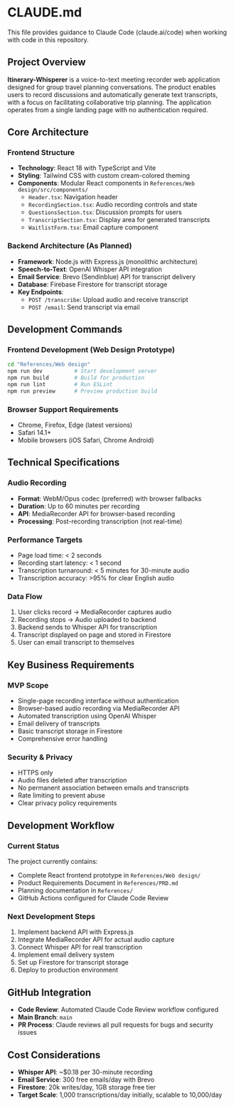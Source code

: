# CLAUDE.md

This file provides guidance to Claude Code (claude.ai/code) when working with code in this repository.

## Project Overview

**Itinerary-Whisperer** is a voice-to-text meeting recorder web application designed for group travel planning conversations. The product enables users to record discussions and automatically generate text transcripts, with a focus on facilitating collaborative trip planning. The application operates from a single landing page with no authentication required.

## Core Architecture

### Frontend Structure
- **Technology**: React 18 with TypeScript and Vite
- **Styling**: Tailwind CSS with custom cream-colored theming
- **Components**: Modular React components in `References/Web design/src/components/`
  - `Header.tsx`: Navigation header
  - `RecordingSection.tsx`: Audio recording controls and state
  - `QuestionsSection.tsx`: Discussion prompts for users
  - `TranscriptSection.tsx`: Display area for generated transcripts
  - `WaitlistForm.tsx`: Email capture component

### Backend Architecture (As Planned)
- **Framework**: Node.js with Express.js (monolithic architecture)
- **Speech-to-Text**: OpenAI Whisper API integration
- **Email Service**: Brevo (Sendinblue) API for transcript delivery
- **Database**: Firebase Firestore for transcript storage
- **Key Endpoints**:
  - `POST /transcribe`: Upload audio and receive transcript
  - `POST /email`: Send transcript via email

## Development Commands

### Frontend Development (Web Design Prototype)
```bash
cd "References/Web design"
npm run dev          # Start development server
npm run build        # Build for production
npm run lint         # Run ESLint
npm run preview      # Preview production build
```

### Browser Support Requirements
- Chrome, Firefox, Edge (latest versions)
- Safari 14.1+
- Mobile browsers (iOS Safari, Chrome Android)

## Technical Specifications

### Audio Recording
- **Format**: WebM/Opus codec (preferred) with browser fallbacks
- **Duration**: Up to 60 minutes per recording
- **API**: MediaRecorder API for browser-based recording
- **Processing**: Post-recording transcription (not real-time)

### Performance Targets
- Page load time: < 2 seconds
- Recording start latency: < 1 second
- Transcription turnaround: < 5 minutes for 30-minute audio
- Transcription accuracy: >95% for clear English audio

### Data Flow
1. User clicks record → MediaRecorder captures audio
2. Recording stops → Audio uploaded to backend
3. Backend sends to Whisper API for transcription
4. Transcript displayed on page and stored in Firestore
5. User can email transcript to themselves

## Key Business Requirements

### MVP Scope
- Single-page recording interface without authentication
- Browser-based audio recording via MediaRecorder API
- Automated transcription using OpenAI Whisper
- Email delivery of transcripts
- Basic transcript storage in Firestore
- Comprehensive error handling

### Security & Privacy
- HTTPS only
- Audio files deleted after transcription
- No permanent association between emails and transcripts
- Rate limiting to prevent abuse
- Clear privacy policy requirements

## Development Workflow

### Current Status
The project currently contains:
- Complete React frontend prototype in `References/Web design/`
- Product Requirements Document in `References/PRD.md`
- Planning documentation in `References/`
- GitHub Actions configured for Claude Code Review

### Next Development Steps
1. Implement backend API with Express.js
2. Integrate MediaRecorder API for actual audio capture
3. Connect Whisper API for real transcription
4. Implement email delivery system
5. Set up Firestore for transcript storage
6. Deploy to production environment

## GitHub Integration

- **Code Review**: Automated Claude Code Review workflow configured
- **Main Branch**: `main`
- **PR Process**: Claude reviews all pull requests for bugs and security issues

## Cost Considerations

- **Whisper API**: ~$0.18 per 30-minute recording
- **Email Service**: 300 free emails/day with Brevo
- **Firestore**: 20k writes/day, 1GB storage free tier
- **Target Scale**: 1,000 transcriptions/day initially, scalable to 10,000/day